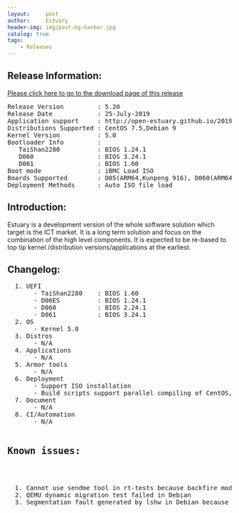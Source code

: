 ```yaml
---
layout:     post
author:     Estuary
header-img: img/post-bg-hacker.jpg
catalog: true
tags:
    - Releases
---
```

<h2><strong>Release Information:</strong></h2>
<a href="https://open-estuary.github.io/2015/11/16/binary-download/"target="_blank"><u>Please click here to go to the download 
page of this release</u></a>
<pre>Release Version         : 5.20
Release Date            : 25-July-2019
Application support     : http://open-estuary.github.io/2019/06/29/Reference-Application-List/
Distributions Supported : CentOS 7.5,Debian 9
Kernel Version          : 5.0
Bootloader Info         : 
   TaiShan2280          : BIOS 1.24.1
   D060                 : BIOS 3.24.1
   D061                 : BIOS 1.60
Boot mode               : iBMC Load ISO
Boards Supported        : D05(ARM64,Kunpeng 916), D060(ARM64,Kunpeng 920), D061(ARM64,Kunpeng 920)
Deployment Methods      : Auto ISO file load </pre>
<h2><strong>Introduction:</strong></h2>
Estuary is a development version of the whole software solution which target is the ICT market. It is a long term solution and focus on the combination of the high level components. It is expected to be re-based to top tip kernel /distribution versions/applications at the earliest.
<h2><strong>Changelog</strong>:</h2>
<pre>
  1. UEFI
       - TaiShan2280    : BIOS 1.60
       - D06ES          : BIOS 1.24.1
       - D060           : BIOS 2.24.1
       - D061           : BIOS 3.24.1
  2. OS
       - Kernel 5.0
  3. Distros
       - N/A
  4. Applications
       - N/A
  5. Armor tools
       - N/A
  6. Deployment
       - Support ISO installation
       - Build scripts support parallel compiling of CentOS, Debian and common modules
  7. Document
       - N/A
  8. CI/Automation
       - N/A
  <h2><b>Known issues</b>:</h2>
  <pre>
  1. Cannot use sendme tool in rt-tests because backfire module compile failed with kernel 5.0
  2. QEMU dynamic migration test failed in Debian
  3. Segmentation fault generated by lshw in Debian because user cannot read /sys/kernel/debug/usb/devices
  </pre>

